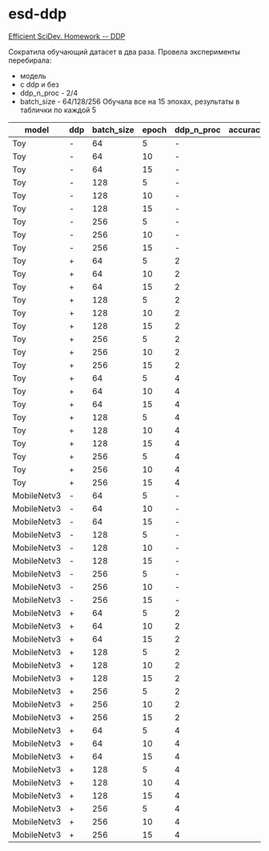# esd-ddp
[Efficient SciDev. Homework -- DDP](https://drive.google.com/drive/folders/1LWLkut23ovI0oza4bYHRLvGuqnMrz5WJ)

Cократила обучающий датасет в два раза.
Провела эксперименты перебирала:
* модель
* c ddp и без
* ddp_n_proc - 2/4
* batch_size - 64/128/256
Обучала все на 15 эпохах, результаты в таблички по каждой 5



| model         | ddp           | batch_size    | epoch          | ddp_n_proc    | accuracy      |
| ------------- | ------------- | ------------- | -------------- | ------------- | ------------- |
| Toy           | -             |64             |5               |-              |               |
| Toy           | -             |64             |10              |-              |               |
| Toy           | -             |64             |15              |-              |               |
| Toy           | -             |128            |5               |-              |               |
| Toy           | -             |128            |10              |-              |               |
| Toy           | -             |128            |15              |-              |               |
| Toy           | -             |256            |5               |-              |               |
| Toy           | -             |256            |10              |-              |               |
| Toy           | -             |256            |15              |-              |               |
| Toy           | +             |64             |5               |2              |               |
| Toy           | +             |64             |10              |2              |               |
| Toy           | +             |64             |15              |2              |               |
| Toy           | +             |128            |5               |2              |               |
| Toy           | +             |128            |10              |2              |               |
| Toy           | +             |128            |15              |2              |               |
| Toy           | +             |256            |5               |2              |               |
| Toy           | +             |256            |10              |2              |               |
| Toy           | +             |256            |15              |2              |               |
| Toy           | +             |64             |5               |4              |               |
| Toy           | +             |64             |10              |4              |               |
| Toy           | +             |64             |15              |4              |               |
| Toy           | +             |128            |5               |4              |               |
| Toy           | +             |128            |10              |4              |               |
| Toy           | +             |128            |15              |4              |               |
| Toy           | +             |256            |5               |4              |               |
| Toy           | +             |256            |10              |4              |               |
| Toy           | +             |256            |15              |4              |               |
| MobileNetv3   | -             |64             |5               |-              |               |
| MobileNetv3   | -             |64             |10              |-              |               |
| MobileNetv3   | -             |64             |15              |-              |               |
| MobileNetv3   | -             |128            |5               |-              |               |
| MobileNetv3   | -             |128            |10              |-              |               |
| MobileNetv3   | -             |128            |15              |-              |               |
| MobileNetv3   | -             |256            |5               |-              |               |
| MobileNetv3   | -             |256            |10              |-              |               |
| MobileNetv3   | -             |256            |15              |-              |               |
| MobileNetv3   | +             |64             |5               |2              |               |
| MobileNetv3   | +             |64             |10              |2              |               |
| MobileNetv3   | +             |64             |15              |2              |               |
| MobileNetv3   | +             |128            |5               |2              |               |
| MobileNetv3   | +             |128            |10              |2              |               |
| MobileNetv3   | +             |128            |15              |2              |               |
| MobileNetv3   | +             |256            |5               |2              |               |
| MobileNetv3   | +             |256            |10              |2              |               |
| MobileNetv3   | +             |256            |15              |2              |               |
| MobileNetv3   | +             |64             |5               |4              |               |
| MobileNetv3   | +             |64             |10              |4              |               |
| MobileNetv3   | +             |64             |15              |4              |               |
| MobileNetv3   | +             |128            |5               |4              |               |
| MobileNetv3   | +             |128            |10              |4              |               |
| MobileNetv3   | +             |128            |15              |4              |               |
| MobileNetv3   | +             |256            |5               |4              |               |
| MobileNetv3   | +             |256            |10              |4              |               |
| MobileNetv3   | +             |256            |15              |4              |               |
